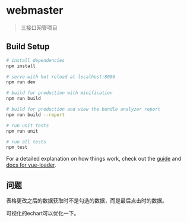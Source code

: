 # webmaster

> 三接口网管项目

## Build Setup

``` bash
# install dependencies
npm install

# serve with hot reload at localhost:8080
npm run dev

# build for production with minification
npm run build

# build for production and view the bundle analyzer report
npm run build --report

# run unit tests
npm run unit

# run all tests
npm test
```

For a detailed explanation on how things work, check out the [guide](http://vuejs-templates.github.io/webpack/) and [docs for vue-loader](http://vuejs.github.io/vue-loader).

## 问题

表格更改之后的数据获取时不是勾选的数据，而是最后点击时的数据。

可视化的echart可以优化一下。